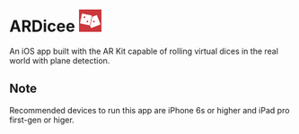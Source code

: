 # ARDicee <img src="/ARDicee/Assets.xcassets/AppIcon.appiconset/1024.png" width="40">
An iOS app built with the AR Kit capable of rolling virtual dices in the real world with plane detection.

## Note
Recommended devices to run this app are iPhone 6s or higher and iPad pro first-gen or higer.
